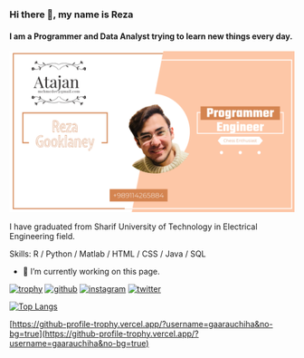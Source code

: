 ### Hi there 👋, my name is Reza
#### I am a Programmer and Data Analyst trying to learn new things every day.
![I am a Programmer and Data Analyst trying to learn new things every day.](https://github.com/gaarauchiha/gaarauchiha/blob/main/Untitled%20(2).png)

I have graduated from Sharif University of Technology in Electrical Engineering field.

Skills: R / Python / Matlab / HTML / CSS / Java / SQL

- 🔭 I’m currently working on this page. 

[![trophy](https://github-profile-trophy.vercel.app/?username=gaarauchiha)](https://github.com/ryo-ma/github-profile-trophy)
[<img src='https://cdn.jsdelivr.net/npm/simple-icons@3.0.1/icons/github.svg' alt='github' height='40'>](https://github.com/gaarauchiha)  [<img src='https://cdn.jsdelivr.net/npm/simple-icons@3.0.1/icons/instagram.svg' alt='instagram' height='40'>](https://www.instagram.com/rg_grandorder/)  [<img src='https://cdn.jsdelivr.net/npm/simple-icons@3.0.1/icons/twitter.svg' alt='twitter' height='40'>](https://twitter.com/Rexa_Gouklaney)  

[![Top Langs](https://github-readme-stats.vercel.app/api/top-langs/?username=gaarauchiha)](https://github.com/anuraghazra/github-readme-stats)

[https://github-profile-trophy.vercel.app/?username=gaarauchiha&no-bg=true](https://github-profile-trophy.vercel.app/?username=gaarauchiha&no-bg=true)











<!--
**gaarauchiha/gaarauchiha** is a ✨ _special_ ✨ repository because its `README.md` (this file) appears on your GitHub profile.

Here are some ideas to get you started:

- 🔭 I’m currently working on ...
- 🌱 I’m currently learning ...
- 👯 I’m looking to collaborate on ...
- 🤔 I’m looking for help with ...
- 💬 Ask me about ...
- 📫 How to reach me: ...
- 😄 Pronouns: ...
- ⚡ Fun fact: ...
-->
